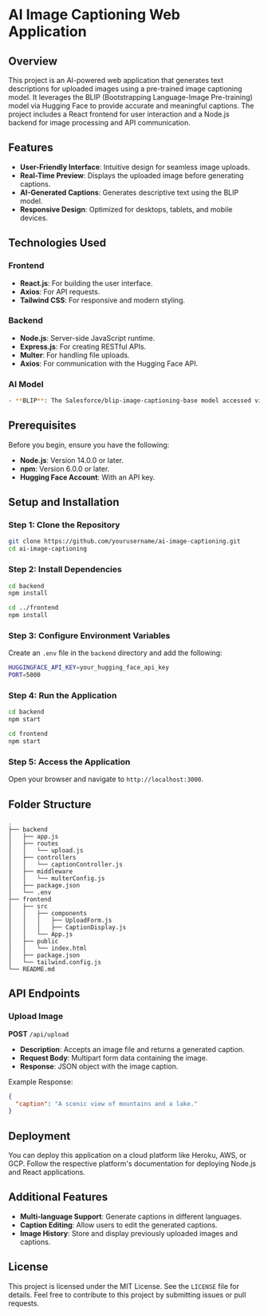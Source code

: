 # AI Image Captioning Web Application

## Overview

This project is an AI-powered web application that generates text descriptions for uploaded images using a pre-trained image captioning model. It leverages the BLIP (Bootstrapping Language-Image Pre-training) model via Hugging Face to provide accurate and meaningful captions. The project includes a React frontend for user interaction and a Node.js backend for image processing and API communication.

## Features

- **User-Friendly Interface**: Intuitive design for seamless image uploads.
- **Real-Time Preview**: Displays the uploaded image before generating captions.
- **AI-Generated Captions**: Generates descriptive text using the BLIP model.
- **Responsive Design**: Optimized for desktops, tablets, and mobile devices.

## Technologies Used

### Frontend

- **React.js**: For building the user interface.
- **Axios**: For API requests.
- **Tailwind CSS**: For responsive and modern styling.

### Backend

- **Node.js**: Server-side JavaScript runtime.
- **Express.js**: For creating RESTful APIs.
- **Multer**: For handling file uploads.
- **Axios**: For communication with the Hugging Face API.

### AI Model

```bash
- **BLIP**: The Salesforce/blip-image-captioning-base model accessed via Hugging Face API.
```

## Prerequisites

Before you begin, ensure you have the following:

- **Node.js**: Version 14.0.0 or later.
- **npm**: Version 6.0.0 or later.
- **Hugging Face Account**: With an API key.

## Setup and Installation

### Step 1: Clone the Repository

```bash
git clone https://github.com/yourusername/ai-image-captioning.git
cd ai-image-captioning
```

### Step 2: Install Dependencies

```bash
cd backend
npm install
```

```bash
cd ../frontend
npm install
```

### Step 3: Configure Environment Variables

Create an `.env` file in the `backend` directory and add the following:

```bash
HUGGINGFACE_API_KEY=your_hugging_face_api_key
PORT=5000
```

### Step 4: Run the Application

```bash
cd backend
npm start
```

```bash
cd frontend
npm start
```

### Step 5: Access the Application

Open your browser and navigate to `http://localhost:3000`.

## Folder Structure

```text
.
├── backend
│   ├── app.js
│   ├── routes
│   │   └── upload.js
│   ├── controllers
│   │   └── captionController.js
│   ├── middleware
│   │   └── multerConfig.js
│   ├── package.json
│   └── .env
├── frontend
│   ├── src
│   │   ├── components
│   │   │   ├── UploadForm.js
│   │   │   ├── CaptionDisplay.js
│   │   └── App.js
│   ├── public
│   │   └── index.html
│   ├── package.json
│   └── tailwind.config.js
└── README.md
```

## API Endpoints

### Upload Image

**POST** `/api/upload`

- **Description**: Accepts an image file and returns a generated caption.
- **Request Body**: Multipart form data containing the image.
- **Response**: JSON object with the image caption.

Example Response:

```json
{
  "caption": "A scenic view of mountains and a lake."
}
```

## Deployment

You can deploy this application on a cloud platform like Heroku, AWS, or GCP. Follow the respective platform's documentation for deploying Node.js and React applications.

## Additional Features

- **Multi-language Support**: Generate captions in different languages.
- **Caption Editing**: Allow users to edit the generated captions.
- **Image History**: Store and display previously uploaded images and captions.

## License

This project is licensed under the MIT License. See the `LICENSE` file for details.
Feel free to contribute to this project by submitting issues or pull requests.
